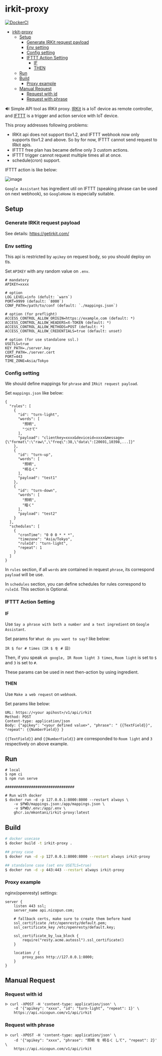 # irkit-proxy

[![DockerCI][docker-badge]][docker-ci]

[docker-badge]: https://github.com/mkontani/irkit-proxy/workflows/Docker%20Image%20CI/badge.svg
[docker-ci]: https://github.com/mkontani/irkit-proxy/actions/workflows/docker-image.yml

- [irkit-proxy](#irkit-proxy)
  - [Setup](#setup)
    - [Generate IRKit request payload](#generate-irkit-request-payload)
    - [Env setting](#env-setting)
    - [Config setting](#config-setting)
    - [IFTTT Action Setting](#ifttt-action-setting)
      - [IF](#if)
      - [THEN](#then)
  - [Run](#run)
  - [Build](#build)
    - [Proxy example](#proxy-example)
  - [Manual Request](#manual-request)
    - [Request with id](#request-with-id)
    - [Request with phrase](#request-with-phrase)

:loud_sound: Simple API tool as IRKit proxy. [IRKit](https://getirkit.com/) is a IoT device as remote controller,
and [IFTTT](https://ifttt.com/) is a trigger and action service with IoT device.

This proxy addresses following problems:

- IRKit api does not support tlsv1.2, and IFTTT webhook now only supports tlsv1.2 and above.
So by for now, IFTTT cannot send request to IRkit apis.
- IFTTT free plan has became define only 3 custom actions.
- IFTTT trigger cannot request multiple times all at once.
- schedule(cron) support.

IFTTT action is like below:

<!---
```plantuml
@startuml
SmartSpeakerDevice -> IFTTT: phrase(action and N times)
IFTTT -> irkitproxy: webhook req
group loop N times
irkitproxy -> IRKitAPI: API req
IRKitAPI -> irkitproxy: result
end
irkitproxy -> IFTTT: summary result
...
group loop N times on schedule
irkitproxy -> IRKitAPI: API req
IRKitAPI -> irkitproxy: result
end
@enduml
```
-->

![image](https://www.plantuml.com/plantuml/svg/hOzD2i8m48NtESKiTM4Fq8LK4A488hONYErWGvDCd2HgRsyi155Skdc4yBsVgNoG7ABHeZ7fqJYK8_8MRwf3MAsXthLjMu8RM7fSo2ueiY1j3mS8og1VYfbueOf75HpJOohXZkU1Q0J6gxWmHGUQo6MJUADpnsclmkPObv1ajkIVxrX67tKGQFlFY3pJHvEkc39N5CMFTY0BlXkmZnh_iQHA4er-0W00)

`Google Assistant` has ingredient util on IFTTT (speaking phrase can be used on next webhook),
so `GoogleHome` is especially suitable.

## Setup

### Generate IRKit request payload

See details: <https://getirkit.com/>

### Env setting

This api is restricted by `apikey` on request body, so you should deploy on tls.

Set `APIKEY` with any random value on `.env`.

```:sh
# mandatory
APIKEY=xxxx

# option
LOG_LEVEL=info (defult: `warn`)
PORT=9999 (default: `8000`)
CONF_PATH=/path/to/conf (default: `./mappings.json`)

# option (for preflight)
ACCESS_CONTROL_ALLOW_ORIGIN=https://example.com (default: *)
ACCESS_CONTROL_ALLOW_HEADERS=X-TOKEN (default: *)
ACCESS_CONTROL_ALLOW_METHODS=POST (default: *)
ACCESS_CONTROL_ALLOW_CREDENTIALS=true (default: unset)

# option (for use standalone ssl.)
USETLS=true
KEY_PATH=./server.key
CERT_PATH=./server.cert
PORT=443
TIME_ZONE=Asia/Tokyo
```

### Config setting

We should define mappings for `phrase` and `IRkit request payload`.

Set `mappings.json` like below:

```:json
{
  "rules": [
    {
      "id": "turn-light",
      "words": [
        "照明",
        "つけて"
      ],
      "payload": "clientkey=xxxx&deviceid=xxxx&message={\"format\":\"raw\",\"freq\":38,\"data\":[20691,10398,...]}"
    },
    {
      "id": "turn-up",
      "words": [
        "照明",
        "明るく"
      ],
      "payload": "test1"
    },
    {
      "id": "turn-down",
      "words": [
        "照明",
        "暗く"
      ],
      "payload": "test2"
    }
  ],
  "schedules": [
    {
      "cronTime": "0 0 0 * * *",
      "timezone": "Asia/Tokyo",
      "ruleId": "turn-light",
      "repeat": 1
    }
  ]
}

```

In `rules` section, if all `words` are contained in request `phrase`, its correspond `payload` will be use.

In `schedules` section, you can define schedules for rules correspond to `ruleId`. This section is Optional.

### IFTTT Action Setting

#### IF

Use `Say a phrase with both a number and a text ingredient` on `Google Assistant`.

Set params for `What do you want to say?` like below:

`IR $ for # times (IR $ を # 回)`

Then, if you speak `ok google, IR Room light 3 times`, `Room light` is set to `$`
and `3` is set to `#`.

These params can be used in next then-action by using ingredient.

#### THEN

Use `Make a web request` on `webhook`.

Set params like below:

```:sh
URL: https://<your apihost>/v1/api/irkit
Method: POST
Content-type: application/json
Body: {"apikey": "<your defined value>", "phrase": " {{TextField}}", "repeat": {{NumberField}} }
```

`{{TextField}}` and `{{NumberField}}` are corresponded to `Room light` and `3` respectively on above example.

## Run

```:sh
# local
$ npm ci
$ npm run serve

################################ 

# Run with docker
$ docker run -d -p 127.0.0.1:8000:8000 --restart always \
    -v $PWD/mappings.json:/app/mappings.json \
    -v $PWD/.env:/app/.env \
    ghcr.io/mkontani/irkit-proxy:latest
```

## Build

```sh
# docker usecase
$ docker build -t irkit-proxy .

## proxy case
$ docker run -d -p 127.0.0.1:8000:8000 --restart always irkit-proxy

## standalone case (set env USETLS=true)
$ docker run -d -p 443:443 --restart always irkit-proxy
```

### Proxy example

nginx(openresty) settings:

```:sh
server {
    listen 443 ssl;
    server_name api.nicopun.com;

    # fallback certs, make sure to create them before hand
    ssl_certificate /etc/openresty/default.pem;
    ssl_certificate_key /etc/openresty/default.key;

    ssl_certificate_by_lua_block {
        require("resty.acme.autossl").ssl_certificate()
    }

    location / {
        proxy_pass http://127.0.0.1:8000;
    }
}
```

## Manual Request

### Request with id

```:sh
ᐅ curl -XPOST -H 'content-type: application/json' \
    -d '{"apikey": "xxxx", "id": "turn-light", "repeat": 1}' \
    https://api.nicopun.com/v1/api/irkit
```

### Request with phrase

```:sh
ᐅ curl -XPOST -H 'content-type: application/json' \
    -d '{"apikey": "xxxx", "phrase": "照明 を 明るく して", "repeat": 2}' \
    https://api.nicopun.com/v1/api/irkit
```
